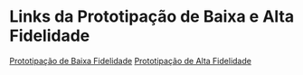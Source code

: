 # Links da Prototipação de Baixa e Alta Fidelidade


<a href="https://miro.com/app/board/uXjVPXIQePU=/" target="_blank">Prototipação de Baixa Fidelidade</a>
<a href="https://www.figma.com/file/VlYHkd96VCgxnkYilYpf2J/COROA" target="_blank">Prototipação de Alta Fidelidade</a>